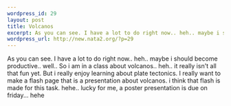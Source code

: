 ```yaml
--- 
wordpress_id: 29
layout: post
title: Volcanos
excerpt: As you can see. I have a lot to do right now.. heh.. maybe i should become productive.. well.. So i am in a class about volcanos.. heh.. it really isn't all that fun yet. But i really enjoy learning about plate tectonics. I really want to make a flash page that is a presentation about volcanos. i think that flash is made for this task. hehe.. lucky for me, a poster presentation is due on friday....
wordpress_url: http://new.nata2.org/?p=29
---
```

As you can see. I have a lot to do right now.. heh.. maybe i should become productive.. well.. So i am in a class about volcanos.. heh.. it really isn't all that fun yet. But i really enjoy learning about plate tectonics. I really want to make a flash page that is a presentation about volcanos. i think that flash is made for this task. hehe.. lucky for me, a poster presentation is due on friday... hehe
